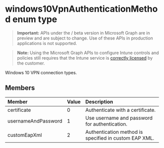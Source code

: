 ﻿# windows10VpnAuthenticationMethod enum type

> **Important:** APIs under the / beta version in Microsoft Graph are in preview and are subject to change. Use of these APIs in production applications is not supported.

> **Note:** Using the Microsoft Graph APIs to configure Intune controls and policies still requires that the Intune service is [correctly licensed](https://go.microsoft.com/fwlink/?linkid=839381) by the customer.

Windows 10 VPN connection types.
## Members
|Member|Value|Description|
|:---|:---|:---|
|certificate|0|Authenticate with a certificate.|
|usernameAndPassword|1|Use username and password for authentication.|
|customEapXml|2|Authentication method is specified in custom EAP XML.|





